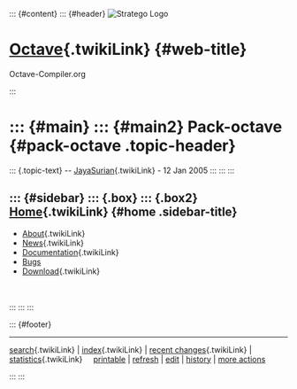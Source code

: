 ::: {#content}
::: {#header}
![Stratego
Logo](http://stratego.insanity.nl/StrategoLogoTextlessWhite-100px.png)

<div>

[Octave](WebHome){.twikiLink} {#web-title}
=============================

Octave-Compiler.org

</div>
:::

::: {#main}
::: {#main2}
Pack-octave {#pack-octave .topic-header}
===========

::: {.topic-text}
\-- [JayaSurian](../Main/JayaSurian){.twikiLink} - 12 Jan 2005
:::
:::
:::

::: {#sidebar}
::: {.box}
::: {.box2}
[Home](WebHome){.twikiLink} {#home .sidebar-title}
---------------------------

-   [About](AboutOctaveCompiler){.twikiLink}
-   [News](OctaveCompilerNews){.twikiLink}
-   [Documentation](OctaveCompilerDocumentation){.twikiLink}
-   [Bugs](https://catamaran.labs.cs.uu.nl/jira/browse/OCT)
-   [Download](OctaveCompilerDownload){.twikiLink}

\
\
:::
:::
:::

::: {#footer}
<div>

<div>

------------------------------------------------------------------------

[search](WebSearch){.twikiLink} \| [index](WebIndex){.twikiLink} \|
[recent changes](WebChanges){.twikiLink} \|
[statistics](WebStatistics){.twikiLink}    
[printable](http://www.program-transformation.org/view/Octave/Pack-octave?skin=print)
\|
[refresh](http://www.program-transformation.org/fresh/Octave/Pack-octave)
\|
[edit](http://www.program-transformation.org/edit/Octave/Pack-octave?t=1536826800)
\|
[history](http://www.program-transformation.org/rdiff/Octave/Pack-octave)
\| [more
actions](http://www.program-transformation.org/oops/Octave/Pack-octave?template=oopsmore&param1=1.1&param2=1.1)

</div>

</div>
:::
:::

